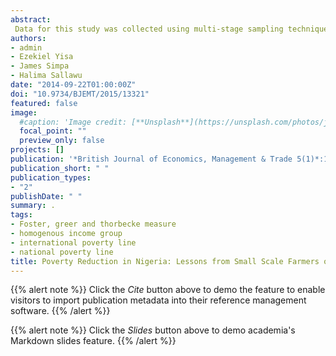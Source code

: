 ```yaml
---
abstract: 
 Data for this study was collected using multi-stage sampling technique using structured questionnaire and interview schedules during the 2012/2013 farming season, obtained from randomly selecting 12 LGAs from the 46 LGAs, followed by the random selection of five villages in each LGA (i.e. 60 villages), and then random selection of nine farming households in each village (i.e. 540) sample size.From the 540 sample, poor and non-poor farmers were estimated and presented under different domains using dollar per day, minimum wage and average income; and the time required for the poor to exit poverty was computed using Watts Index. Farmers in this area have exited the international poverty line as only 3% of the farmers fall below the dollar poverty line while most (66%) of them are below the average income poverty line. Farmers from Kogi States were poorer than those of Niger under the three poverty lines although almost equal per cent of male and female farmers were non-poor under the dollar poverty line. Separated family members, those from Dekina LGA and those had only in-service training seems to exhibit high level of poverty. Farmers that went through adult education training are among the richest. Eleven years is needed for the poor farmers to exit poverty on transfer of N584,267.92 ($3,651.67) to them. It appears that the critical policies needed to achieve the transformation agenda are client specific solutions to poverty reduction that addresses the issues of wealth distribution and enhanced property rights among homogenous income groups rather than national or international approach.
authors:
- admin
- Ezekiel Yisa
- James Simpa
- Halima Sallawu
date: "2014-09-22T01:00:00Z"
doi: "10.9734/BJEMT/2015/13321"
featured: false
image:
  #caption: 'Image credit: [**Unsplash**](https://unsplash.com/photos/jdD8gXaTZsc)'
  focal_point: ""
  preview_only: false
projects: []
publication: '*British Journal of Economics, Management & Trade 5(1)*:124-134'
publication_short: " "
publication_types:
- "2"
publishDate: " "
summary: .
tags:
- Foster, greer and thorbecke measure
- homogenous income group
- international poverty line
- national poverty line
title: Poverty Reduction in Nigeria: Lessons from Small Scale Farmers of Niger and Kogi States
---
```

{{% alert note %}}
Click the *Cite* button above to demo the feature to enable visitors to import publication metadata into their reference management software.
{{% /alert %}}

{{% alert note %}}
Click the *Slides* button above to demo academia's Markdown slides feature.
{{% /alert %}}
